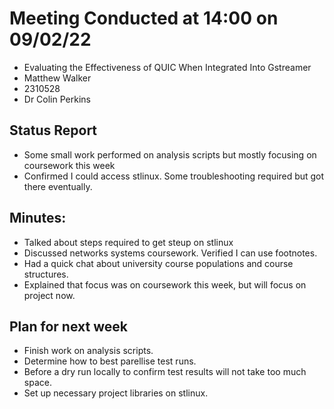 # Meeting Conducted at 14:00 on 09/02/22

* Evaluating the Effectiveness of QUIC When Integrated Into Gstreamer
* Matthew Walker
* 2310528
* Dr Colin Perkins


## Status Report

* Some small work performed on analysis scripts but mostly focusing on coursework this week
* Confirmed I could access stlinux. Some troubleshooting required but got there eventually.

## Minutes:

* Talked about steps required to get steup on stlinux
* Discussed networks systems coursework. Verified I can use footnotes.
* Had a quick chat about university course populations and course structures.
* Explained that focus was on coursework this week, but will focus on project now.

## Plan for next week

- Finish work on analysis scripts. 
- Determine how to best parellise test runs.
- Before a dry run locally to confirm test results will not take too much space.
- Set up necessary project libraries on stlinux.




